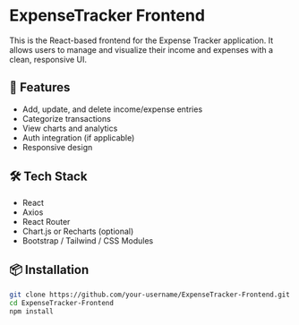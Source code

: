 # ExpenseTracker Frontend

This is the React-based frontend for the Expense Tracker application. It allows users to manage and visualize their income and expenses with a clean, responsive UI.

## 🚀 Features

- Add, update, and delete income/expense entries
- Categorize transactions
- View charts and analytics
- Auth integration (if applicable)
- Responsive design

## 🛠️ Tech Stack

- React
- Axios
- React Router
- Chart.js or Recharts (optional)
- Bootstrap / Tailwind / CSS Modules

## 📦 Installation

```bash
git clone https://github.com/your-username/ExpenseTracker-Frontend.git
cd ExpenseTracker-Frontend
npm install
